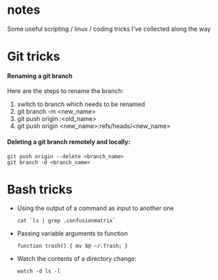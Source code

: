 # notes
Some useful scripting / linux  / coding tricks I've collected along the way

# Git tricks
#### Renaming a git branch
Here are the steps to rename the branch:

1. switch to branch which needs to be renamed
2. git branch -m <new_name>
3. git push origin :<old_name>
4. git push origin <new_name>:refs/heads/<new_name>

#### Deleting a git branch remotely and locally:
    git push origin --delete <branch_name>
    git branch -d <branch_name>
    



# Bash tricks
- Using the output of a command as input to another one
    ~~~~ 
    cat `ls | grep .confusionmatrix`
    ~~~~ 
- Passing variable arguments to function 
    ~~~~ 
    function trash() { mv $@ ~/.Trash; }
    ~~~~ 
- Watch the contents of a directory change:
    ~~~~ 
    watch -d ls -l
    ~~~~ 


